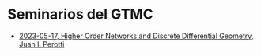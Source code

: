# Seminarios del GTMC

* [2023-05-17, Higher Order Networks and Discrete Differential Geometry, Juan I. Perotti](https://github.com/jipphysics/gtmc-seminarios/blob/main/2023/2023-05-17/resumen.md)
